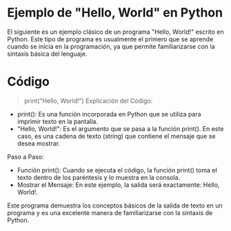 # Ejemplo de "Hello, World" en Python
El siguiente es un ejemplo clásico de un programa "Hello, World!" escrito en Python. Este tipo de programa es usualmente el primero que se aprende cuando se inicia en la programación, ya que permite familiarizarse con la sintaxis básica del lenguaje.
# Código
>print("Hello, World!")
Explicación del Código:
* print(): Es una función incorporada en Python que se utiliza para imprimir texto en la pantalla. 
* "Hello, World!": Es el argumento que se pasa a la función print(). En este caso, es una cadena de texto (string) que contiene el mensaje que se desea mostrar.

Paso a Paso:

* Función print(): Cuando se ejecuta el código, la función print() toma el texto dentro de los paréntesis y lo muestra en la consola.
* Mostrar el Mensaje: En este ejemplo, la salida será exactamente: Hello, World!.

Este programa demuestra los conceptos básicos de la salida de texto en un programa y es una excelente manera de familiarizarse con la sintaxis de Python.
